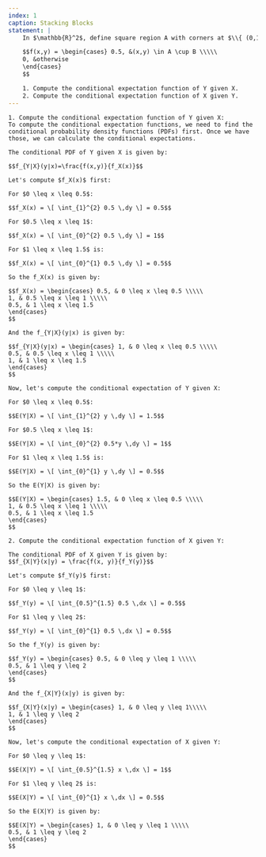 ```yaml
---
index: 1
caption: Stacking Blocks
statement: |
    In $\mathbb{R}^2$, define square region A with corners at $\\{ (0,1), (1,1),(1,2), (0,2) \\}$ and square region B with corners at $\\{ (0.5,0),(1.5,0),(1.5,1),(0.5,1) \\}$.  Suppose that random variables X and Y have joint density given by,

    $$f(x,y) = \begin{cases} 0.5, &(x,y) \in A \cup B \\\\\
    0, &otherwise
    \end{cases} 
    $$

    1. Compute the conditional expectation function of Y given X.  
    2. Compute the conditional expectation function of X given Y.
---
```

    1. Compute the conditional expectation function of Y given X:
    To compute the conditional expectation functions, we need to find the conditional probability density functions (PDFs) first. Once we have those, we can calculate the conditional expectations.

    The conditional PDF of Y given X is given by:

    $$f_{Y∣X}(y∣x)=\frac{f(x,y)}{f_X(x)}$$​

    Let's compute $f_X(x)$ first:

    For $0 \leq x \leq 0.5$: 
    
    $$f_X(x) = \[ \int_{1}^{2} 0.5 \,dy \] = 0.5$$

    For $0.5 \leq x \leq 1$:

    $$f_X(x) = \[ \int_{0}^{2} 0.5 \,dy \] = 1$$

    For $1 \leq x \leq 1.5$ is: 

    $$f_X(x) = \[ \int_{0}^{1} 0.5 \,dy \] = 0.5$$

    So the f_X(x) is given by:

    $$f_X(x) = \begin{cases} 0.5, & 0 \leq x \leq 0.5 \\\\\
    1, & 0.5 \leq x \leq 1 \\\\\
    0.5, & 1 \leq x \leq 1.5
    \end{cases} 
    $$

    And the f_{Y∣X}(y∣x) is given by:

    $$f_{Y∣X}(y∣x) = \begin{cases} 1, & 0 \leq x \leq 0.5 \\\\\
    0.5, & 0.5 \leq x \leq 1 \\\\\
    1, & 1 \leq x \leq 1.5
    \end{cases} 
    $$

    Now, let's compute the conditional expectation of Y given X:

    For $0 \leq x \leq 0.5$: 
    
    $$E(Y|X) = \[ \int_{1}^{2} y \,dy \] = 1.5$$

    For $0.5 \leq x \leq 1$:

    $$E(Y|X) = \[ \int_{0}^{2} 0.5*y \,dy \] = 1$$

    For $1 \leq x \leq 1.5$ is: 

    $$E(Y|X) = \[ \int_{0}^{1} y \,dy \] = 0.5$$

    So the E(Y|X) is given by:

    $$E(Y|X) = \begin{cases} 1.5, & 0 \leq x \leq 0.5 \\\\\
    1, & 0.5 \leq x \leq 1 \\\\\
    0.5, & 1 \leq x \leq 1.5
    \end{cases} 
    $$

    2. Compute the conditional expectation function of X given Y:

    The conditional PDF of X given Y is given by:
    $$f_{X|Y}(x|y) = \frac{f(x, y)}{f_Y(y)}$$

    Let's compute $f_Y(y)$ first:

    For $0 \leq y \leq 1$:

    $$f_Y(y) = \[ \int_{0.5}^{1.5} 0.5 \,dx \] = 0.5$$

    For $1 \leq y \leq 2$:

    $$f_Y(y) = \[ \int_{0}^{1} 0.5 \,dx \] = 0.5$$

    So the f_Y(y) is given by:

    $$f_Y(y) = \begin{cases} 0.5, & 0 \leq y \leq 1 \\\\\
    0.5, & 1 \leq y \leq 2
    \end{cases} 
    $$

    And the f_{X|Y}(x|y) is given by:

    $$f_{X|Y}(x|y) = \begin{cases} 1, & 0 \leq y \leq 1\\\\\
    1, & 1 \leq y \leq 2
    \end{cases} 
    $$

    Now, let's compute the conditional expectation of X given Y:

    For $0 \leq y \leq 1$:

    $$E(X|Y) = \[ \int_{0.5}^{1.5} x \,dx \] = 1$$

    For $1 \leq y \leq 2$ is: 

    $$E(X|Y) = \[ \int_{0}^{1} x \,dx \] = 0.5$$

    So the E(X|Y) is given by:

    $$E(X|Y) = \begin{cases} 1, & 0 \leq y \leq 1 \\\\\
    0.5, & 1 \leq y \leq 2
    \end{cases} 
    $$

    

